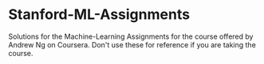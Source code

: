 # Stanford-ML-Assignments

Solutions for the Machine-Learning Assignments for the course offered by Andrew Ng on Coursera.
Don't use these for reference if you are taking the course.
